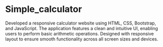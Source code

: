 # Simple_calculator
Developed a responsive calculator website using HTML, CSS, Bootstrap, and JavaScript. The application features a clean and intuitive UI, enabling users to perform basic arithmetic operations. Designed with responsive layout to ensure smooth functionality across all screen sizes and devices.
